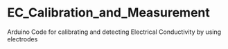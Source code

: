 # EC_Calibration_and_Measurement
 Arduino Code for calibrating and detecting Electrical Conductivity by using electrodes
